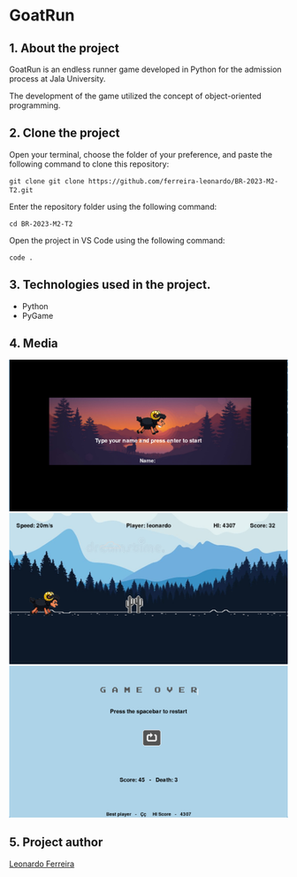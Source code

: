 # GoatRun

## 1. About the project
<p>GoatRun is an endless runner game developed in Python for the admission process at Jala University.</p>
<p>The development of the game utilized the concept of object-oriented programming.</p>

## 2. Clone the project
Open your terminal, choose the folder of your preference, and paste the following command to clone this repository:
````
git clone git clone https://github.com/ferreira-leonardo/BR-2023-M2-T2.git
````

Enter the repository folder using the following command:
````
cd BR-2023-M2-T2
````

Open the project in VS Code using the following command:
````
code .
````

## 3. Technologies used in the project.
<ul>
  <li>Python</li>
  <li>PyGame</li>
</ul>

## 4. Media
<img src="media_readme/foto1.png">
<img src="media_readme/foto2.png">
<img src="media_readme/foto3.png">

## 5. Project author 
<a href="https://www.linkedin.com/in/leonardoferreiralima/">Leonardo Ferreira</a>
